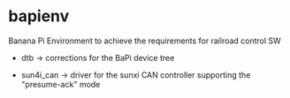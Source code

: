 # bapienv
Banana Pi Environment to achieve the requirements for railroad control SW

- dtb -> corrections for the BaPi device tree

- sun4i_can -> driver for the sunxi CAN controller supporting the "presume-ack" mode
 

